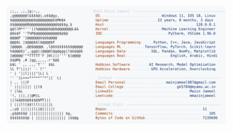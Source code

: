 <picture>
  <source srcset="https://raw.githubusercontent.com/mmazinjameel/mmazinjameel/main/dark_mode.svg?v=1751944429" media="(prefers-color-scheme: dark)">
  <img src="https://raw.githubusercontent.com/mmazinjameel/mmazinjameel/main/light_mode.svg?v=1751944429">
</picture>
